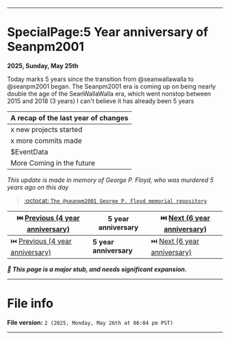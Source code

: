 
***

# SpecialPage:5 Year anniversary of Seanpm2001

**2025, Sunday, May 25th**

Today marks 5 years since the transition from @seanwallawalla to @seanpm2001 began. The Seanpm2001 era is coming up on being nearly double the age of the SeanWallaWalla era, which went nonstop between 2015 and 2018 (3 years) I can't believe it has already been 5 years

| A recap of the last year of changes | 
|---|
| x new projects started |
| x more commits made |
| $EventData |
| More Coming in the future |

_This update is made in memory of George P. Floyd, who was murdered 5 years ago on this day_

> [:octocat: `The @seanpm2001 George P. Floyd memorial repository`](https://github.com/seanpm2001/George-P-Floyd-Memorial/)

<!-- Notes 2025.05.26
Updates for 5 year anniversary special page

Seanpm2001 is coming up on being nearly double the age of SeanWallaWalla, which went nonstop between 2015 and 2018 (3 years)
Link to 6 year anniversary
Can't believe it has already been 5 years
<LINK TO GEORGE P FLOYD MEMORIAL REPOSITORY>
!-->

| ⏮️ [Previous (4 year anniversary)](/SpecialPages/Anniversary/2024/) | **5 year anniversary**  | ⏭️ [Next (6 year anniversary)](SpecialPages/Anniversary/2026/) |
|---|---|---|
| ⏮️ [Previous (4 year anniversary)](/SpecialPages/Anniversary/2024/) | **5 year anniversary**  | ⏭️ [Next (6 year anniversary)](SpecialPages/Anniversary/2026/) |

***🌱️ This page is a major stub, and needs significant expansion.***

***

# File info

**File version:** `2 (2025, Monday, May 26th at 06:04 pm PST)`

***
